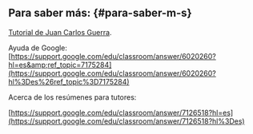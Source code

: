 ## Para saber más: {#para-saber-m-s}

[Tutorial de Juan Carlos Guerra](http://juancarikt.wixsite.com/googleclassroom).

Ayuda de Google: [https://support.google.com/edu/classroom/answer/6020260?hl=es&amp;ref_topic=7175284](https://support.google.com/edu/classroom/answer/6020260?hl%3Des%26ref_topic%3D7175284) 

Acerca de los resúmenes para tutores:

[https://support.google.com/edu/classroom/answer/7126518?hl=es](https://support.google.com/edu/classroom/answer/7126518?hl%3Des)